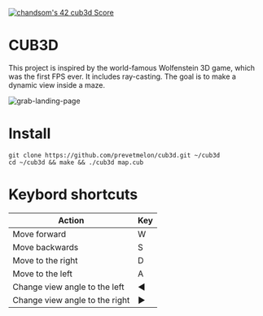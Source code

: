 [![chandsom's 42 cub3d Score](https://badge42.vercel.app/api/v2/cl1p1tqxp009409mnhy38ochf/project/2087216)](https://github.com/JaeSeoKim/badge42)

# CUB3D
This project is inspired by the world-famous Wolfenstein 3D game, which
was the first FPS ever. It includes ray-casting. The goal is to
make a dynamic view inside a maze.

![grab-landing-page](https://github.com/prevetmelon/cub3d/blob/master/IMG_8607.gif)

# Install

```
git clone https://github.com/prevetmelon/cub3d.git ~/cub3d
cd ~/cub3d && make && ./cub3d map.cub
```

# Keybord shortcuts

|       Action                    |      Key      |
| ------------------------------- | ------------- |
| Move forward                    |       W       |
| Move backwards                  |       S       |
| Move to the right               |       D       |
| Move to the left                |       A       |
| Change view angle to the left   |       ◄       |
| Change view angle to the right  |       ►       |


